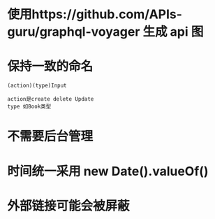 # 使用https://github.com/APIs-guru/graphql-voyager 生成 api 图

# 保持一致的命名

```
(action)(type)Input

action是create delete Update
type 如Book类型
```

# 不需要后台管理

# 时间统一采用 new Date().valueOf()

# 外部链接可能会被屏蔽
